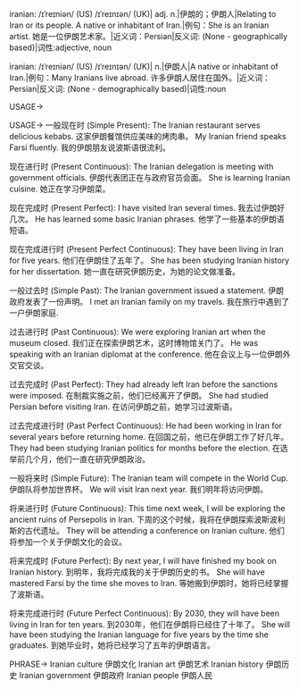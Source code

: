 iranian: /ɪˈreɪniən/ (US) /ɪˈreɪnɪən/ (UK)| adj. n.|伊朗的；伊朗人|Relating to Iran or its people.  A native or inhabitant of Iran.|例句：She is an Iranian artist. 她是一位伊朗艺术家。|近义词：Persian|反义词: (None - geographically based)|词性:adjective, noun

iranian: /ɪˈreɪniən/ (US) /ɪˈreɪnɪən/ (UK)| n.|伊朗人|A native or inhabitant of Iran.|例句：Many Iranians live abroad. 许多伊朗人居住在国外。|近义词：Persian|反义词: (None - demographically based)|词性:noun


USAGE->

USAGE->
一般现在时 (Simple Present):
The Iranian restaurant serves delicious kebabs.  这家伊朗餐馆供应美味的烤肉串。
My Iranian friend speaks Farsi fluently. 我的伊朗朋友说波斯语很流利。

现在进行时 (Present Continuous):
The Iranian delegation is meeting with government officials. 伊朗代表团正在与政府官员会面。
She is learning Iranian cuisine. 她正在学习伊朗菜。

现在完成时 (Present Perfect):
I have visited Iran several times. 我去过伊朗好几次。
He has learned some basic Iranian phrases. 他学了一些基本的伊朗语短语。

现在完成进行时 (Present Perfect Continuous):
They have been living in Iran for five years. 他们在伊朗住了五年了。
She has been studying Iranian history for her dissertation. 她一直在研究伊朗历史，为她的论文做准备。

一般过去时 (Simple Past):
The Iranian government issued a statement. 伊朗政府发表了一份声明。
I met an Iranian family on my travels. 我在旅行中遇到了一户伊朗家庭.

过去进行时 (Past Continuous):
We were exploring Iranian art when the museum closed.  我们正在探索伊朗艺术，这时博物馆关门了。
He was speaking with an Iranian diplomat at the conference. 他在会议上与一位伊朗外交官交谈。

过去完成时 (Past Perfect):
They had already left Iran before the sanctions were imposed.  在制裁实施之前，他们已经离开了伊朗。
She had studied Persian before visiting Iran. 在访问伊朗之前，她学习过波斯语。

过去完成进行时 (Past Perfect Continuous):
He had been working in Iran for several years before returning home. 在回国之前，他已在伊朗工作了好几年。
They had been studying Iranian politics for months before the election.  在选举前几个月，他们一直在研究伊朗政治。

一般将来时 (Simple Future):
The Iranian team will compete in the World Cup. 伊朗队将参加世界杯。
We will visit Iran next year. 我们明年将访问伊朗。

将来进行时 (Future Continuous):
This time next week, I will be exploring the ancient ruins of Persepolis in Iran. 下周的这个时候，我将在伊朗探索波斯波利斯的古代遗址。
They will be attending a conference on Iranian culture. 他们将参加一个关于伊朗文化的会议。

将来完成时 (Future Perfect):
By next year, I will have finished my book on Iranian history. 到明年，我将完成我的关于伊朗历史的书。
She will have mastered Farsi by the time she moves to Iran. 等她搬到伊朗时，她将已经掌握了波斯语。

将来完成进行时 (Future Perfect Continuous):
By 2030, they will have been living in Iran for ten years. 到2030年，他们在伊朗将已经住了十年了。
She will have been studying the Iranian language for five years by the time she graduates. 到她毕业时，她将已经学习了五年的伊朗语言。


PHRASE->
Iranian culture 伊朗文化
Iranian art 伊朗艺术
Iranian history 伊朗历史
Iranian government 伊朗政府
Iranian people 伊朗人民
